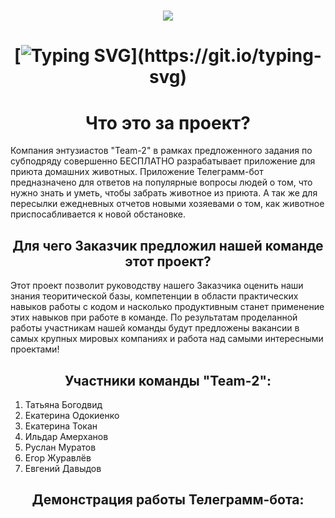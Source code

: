 <h1 align="center"><img src="https://user-images.githubusercontent.com/117021568/225950800-10f14f33-b110-475b-b473-89e758f999c0.jpg">

# <h1 align="center">[![Typing SVG](https://readme-typing-svg.herokuapp.com?color=%2336Y7&lines=Telegram-Bot+"Looking+for+house")](https://git.io/typing-svg) 
## <h1 align="center">Что это за проект?
Компания энтузиастов "Team-2" в рамках предложенного задания по субподряду совершенно БЕСПЛАТНО разрабатывает приложение для приюта домашних животных. 
Приложение Телеграмм-бот предназначено для ответов на популярные вопросы людей о том, что нужно знать и уметь, чтобы забрать животное из приюта. 
А так же для пересылки ежедневных отчетов новыми хозяевами о том, как животное приспосабливается к новой обстановке.
## <h2 align="center">Для чего Заказчик предложил нашей команде этот проект?
Этот проект позволит руководству нашего Заказчика оценить наши знания теоритической базы, компетенции в области практических навыков работы с кодом
и насколько продуктивным станет применение этих навыков при работе в команде.
По результатам проделанной работы участникам нашей команды будут предложены вакансии в самых крупных мировых компаниях и работа над самыми интересными проектами!
## <h2 align="center">Участники команды "Team-2":
1. Татьяна Богодвид  
2. Екатерина Одокиенко
3. Екатерина Токан
4. Ильдар Амерханов
5. Руслан Муратов
6. Егор Журавлёв
7. Евгений Давыдов
## <h2 align="center">Демонстрация работы Телеграмм-бота:
